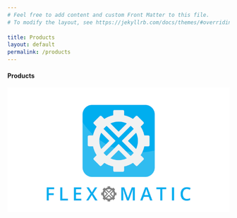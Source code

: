 ```yaml
---
# Feel free to add content and custom Front Matter to this file.
# To modify the layout, see https://jekyllrb.com/docs/themes/#overriding-theme-defaults

title: Products
layout: default
permalink: /products
---
```


<h4 class="display-4 text-center mb-5">Products</h4>

<div class="row">
    <div class="col-12 text-center">
        <a href="https://www.flexomatic.app/"><img class="img-responsive" src="/assets/flexomatic.png" /></a>
    </div>
</div>